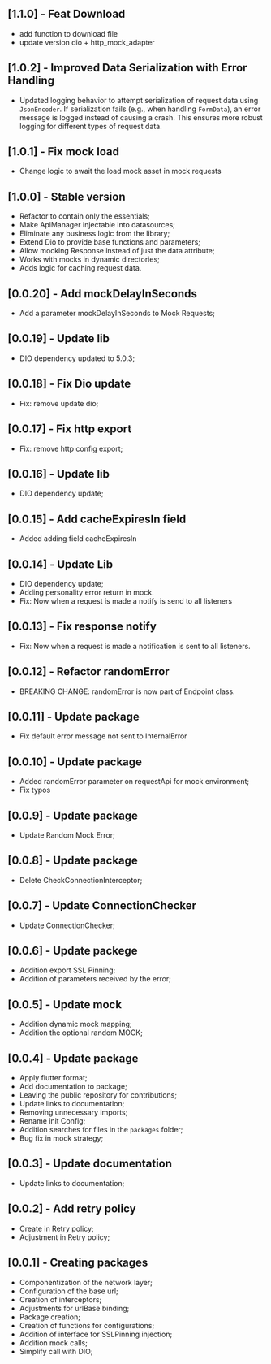 
## [1.1.0] - Feat Download

- add function to download file
- update version dio + http_mock_adapter

## [1.0.2] - Improved Data Serialization with Error Handling

- Updated logging behavior to attempt serialization of request data using `JsonEncoder`. If serialization fails (e.g., when handling `FormData`), an error message is logged instead of causing a crash. This ensures more robust logging for different types of request data.


## [1.0.1] - Fix mock load

- Change logic to await the load mock asset in mock requests

## [1.0.0] - Stable version

- Refactor to contain only the essentials;
- Make ApiManager injectable into datasources;
- Eliminate any business logic from the library;
- Extend Dio to provide base functions and parameters;
- Allow mocking Response instead of just the data attribute;
- Works with mocks in dynamic directories;
- Adds logic for caching request data.

## [0.0.20] - Add mockDelayInSeconds

- Add a parameter mockDelayInSeconds to Mock Requests;

## [0.0.19] - Update lib

- DIO dependency updated to 5.0.3;

## [0.0.18] - Fix Dio update

- Fix: remove update dio;

## [0.0.17] - Fix http export

- Fix: remove http config export;

## [0.0.16] - Update lib

- DIO dependency update;

## [0.0.15] - Add cacheExpiresIn field

- Added adding field cacheExpiresIn

## [0.0.14] - Update Lib

- DIO dependency update;
- Adding personality error return in mock.
- Fix: Now when a request is made a notify is send to all listeners

## [0.0.13] - Fix response notify

- Fix: Now when a request is made a notification is sent to all listeners.

## [0.0.12] - Refactor randomError

- BREAKING CHANGE: randomError is now part of Endpoint class.

## [0.0.11] - Update package

- Fix default error message not sent to InternalError

## [0.0.10] - Update package

- Added randomError parameter on requestApi for mock environment;
- Fix typos

## [0.0.9] - Update package

- Update Random Mock Error;

## [0.0.8] - Update package

- Delete CheckConnectionInterceptor;

## [0.0.7] - Update ConnectionChecker

- Update ConnectionChecker;

## [0.0.6] - Update packege

- Addition export SSL Pinning;
- Addition of parameters received by the error;

## [0.0.5] - Update mock

- Addition dynamic mock mapping;
- Addition the optional random MOCK;

## [0.0.4] - Update package

- Apply flutter format;
- Add documentation to package;
- Leaving the public repository for contributions;
- Update links to documentation;
- Removing unnecessary imports;
- Rename init Config;
- Addition searches for files in the `packages` folder;
- Bug fix in mock strategy;

## [0.0.3] - Update documentation

- Update links to documentation;

## [0.0.2] - Add retry policy

- Create in Retry policy;
- Adjustment in Retry policy;

## [0.0.1] - Creating packages

- Componentization of the network layer;
- Configuration of the base url;
- Creation of interceptors;
- Adjustments for urlBase binding;
- Package creation;
- Creation of functions for configurations;
- Addition of interface for SSLPinning injection;
- Addition mock calls;
- Simplify call with DIO;
